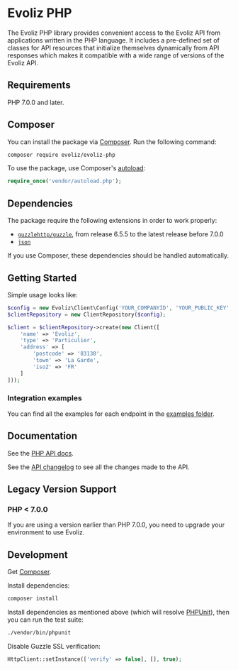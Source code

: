 # Evoliz PHP

[//]: # (@Todo : Put some badges : https://poser.pugx.org/)

The Evoliz PHP library provides convenient access to the Evoliz API from
applications written in the PHP language. It includes a pre-defined set of
classes for API resources that initialize themselves dynamically from API
responses which makes it compatible with a wide range of versions of the Evoliz
API.

## Requirements

PHP 7.0.0 and later.

## Composer

You can install the package via [Composer](http://getcomposer.org/). Run the following command:

```bash
composer require evoliz/evoliz-php
```

To use the package, use Composer's [autoload](https://getcomposer.org/doc/01-basic-usage.md#autoloading):

```php
require_once('vendor/autoload.php');
```

## Dependencies

The package require the following extensions in order to work properly:

-   [`guzzlehttp/guzzle`](https://packagist.org/packages/guzzlehttp/guzzle), from release 6.5.5 to the latest release before 7.0.0
-   [`json`](https://secure.php.net/manual/en/book.json.php)

If you use Composer, these dependencies should be handled automatically.

## Getting Started

Simple usage looks like:

```php
$config = new Evoliz\Client\Config('YOUR_COMPANYID', 'YOUR_PUBLIC_KEY', 'YOUR_SECRET_KEY');
$clientRepository = new ClientRepository($config);

$client = $clientRepository->create(new Client([
    'name' => 'Evoliz',
    'type' => 'Particulier',
    'address' => [
        'postcode' => '83130',
        'town' => 'La Garde',
        'iso2' => 'FR'
    ]
]));
```

### Integration examples

You can find all the examples for each endpoint in the [examples folder](https://github.com/evoliz/evoliz-php/tree/master/examples).

## Documentation

See the [PHP API docs](https://evoliz.io/documentation).

See the [API changelog](https://evoliz.io/changelog) to see all the changes made to the API.

## Legacy Version Support

### PHP < 7.0.0

If you are using a version earlier than PHP 7.0.0, you need to upgrade your environment to use Evoliz.

## Development

Get [Composer](https://getcomposer.org/).

Install dependencies:

```bash
composer install
```

Install dependencies as mentioned above (which will resolve [PHPUnit](http://packagist.org/packages/phpunit/phpunit)), then you can run the test suite:

```bash
./vendor/bin/phpunit
```

Disable Guzzle SSL verification:

```php
HttpClient::setInstance(['verify' => false], [], true);
```
